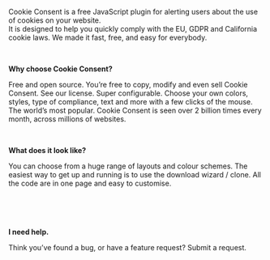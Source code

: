 <p>Cookie Consent is a free JavaScript plugin for alerting users about the use of cookies on your website.<br>It is designed to help you quickly comply with the EU, GDPR and California cookie laws. We made it fast, free, and easy for everybody.</p>
<br>

<p><b>Why choose Cookie Consent?</b></p>
<p>Free and open source. You’re free to copy, modify and even sell Cookie Consent. See our license.
Super configurable. Choose your own colors, styles, type of compliance, text and more with a few clicks of the mouse.
The world’s most popular. Cookie Consent is seen over 2 billion times every month, across millions of websites.</p>
<br>

<p><b>What does it look like?</b></p>
<p>You can choose from a huge range of layouts and colour schemes. The easiest way to get up and running is to use the download wizard / clone. All the code are in one page and easy to customise.</p>
<br>
<br>
<br>
<p><b>I need help.</b></p>
<p>Think you’ve found a bug, or have a feature request? Submit a request.</p>
